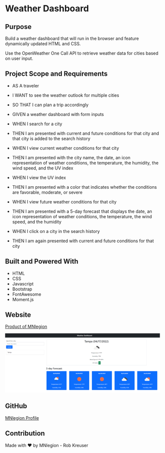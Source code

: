 # Weather Dashboard

## Purpose
Build a weather dashboard that will run in the browser and feature dynamically updated HTML and CSS.

Use the OpenWeather One Call API to retrieve weather data for cities based on user input.

## Project Scope and Requirements
* AS A traveler
* I WANT to see the weather outlook for multiple cities
* SO THAT I can plan a trip accordingly

* GIVEN a weather dashboard with form inputs
* WHEN I search for a city
* THEN I am presented with current and future conditions for that city and that city is added to the search history
* WHEN I view current weather conditions for that city
* THEN I am presented with the city name, the date, an icon representation of weather conditions, the temperature, the humidity, the wind speed, and the UV index
* WHEN I view the UV index
* THEN I am presented with a color that indicates whether the conditions are favorable, moderate, or severe
* WHEN I view future weather conditions for that city
* THEN I am presented with a 5-day forecast that displays the date, an icon representation of weather conditions, the temperature, the wind speed, and the humidity
* WHEN I click on a city in the search history
* THEN I am again presented with current and future conditions for that city



## Built and Powered With
* HTML
* CSS
* Javascript
* Bootstrap
* FontAwesome
* Moment.js

## Website
[Product of MNlegion](https://github.com/MNlegion/Whats-the-weather)

![Password Generator Screenshot](./assets/images/weatherdashboard.png)

## GitHub
[MNlegion Profile](https://github.com/MNlegion)

## Contribution
Made with ❤️ by MNlegion - Rob Kreuser